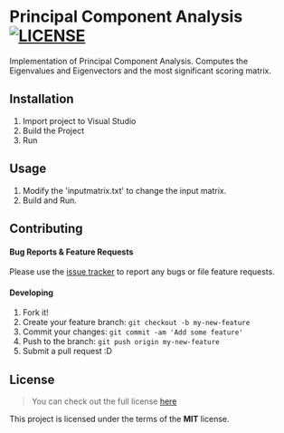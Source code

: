 # Principal Component Analysis [![LICENSE](https://img.shields.io/github/license/mashape/apistatus.svg)](https://github.com/anish-shekhawat/cs266-pca#license)

Implementation of Principal Component Analysis.
Computes the Eigenvalues and Eigenvectors and the most significant scoring matrix.

## Installation

1. Import project to Visual Studio
2. Build the Project
3. Run

## Usage

1. Modify the 'inputmatrix.txt' to change the input matrix.
2. Build and Run.

## Contributing

#### Bug Reports & Feature Requests

Please use the [issue tracker](https://github.com/anish-shekhawat/cs266-pca/issues) to report any bugs or file feature requests.

#### Developing

1. Fork it!
2. Create your feature branch: `git checkout -b my-new-feature`
3. Commit your changes: `git commit -am 'Add some feature'`
4. Push to the branch: `git push origin my-new-feature`
5. Submit a pull request :D

## License

>You can check out the full license [here](https://github.com/anish-shekhawat/cs266-pca/blob/master/LICENSE)

This project is licensed under the terms of the **MIT** license.
